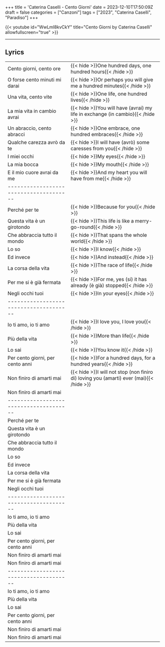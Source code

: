 +++
title = 'Caterina Caselli - Cento Giorni'
date = 2023-12-10T17:50:09Z
draft = false
categories = ["Canzoni"]
tags = ["2023", "Caterina Caselli", "Paradiso"]
+++

{{< youtube id="WwLmI8kvCkY" title="Cento Giorni by Caterina Caselli" allowfullscreen="true" >}}

***

## Lyrics

| | |
|------------|-----------|
| Cento giorni, cento ore | {{< hide >}}One hundred days, one hundred hours{{< /hide >}} |
| O forse cento minuti mi darai | {{< hide >}}Or perhaps you will give me a hundred minutes{{< /hide >}} |
| Una vita, cento vite | {{< hide >}}One life, one hundred lives{{< /hide >}} |
| La mia vita in cambio avrai | {{< hide >}}You will have (avrai) my life in exchange (in cambio){{< /hide >}} |
| Un abraccio, cento abracci | {{< hide >}}One embrace, one hundred embraces{{< /hide >}} |
| Qualche carezza avrò da te | {{< hide >}}I will have (avrò) some caresses from you{{< /hide >}} |
| I miei occhi | {{< hide >}}My eyes{{< /hide >}} |
| La mia bocca | {{< hide >}}My mouth{{< /hide >}} |
| E il mio cuore avrai da me | {{< hide >}}And my heart you will have from me{{< /hide >}} |
| -------------------------------------- |
| Perché per te | {{< hide >}}Because for you{{< /hide >}} |
| Questa vita è un girotondo | {{< hide >}}This life is like a merry-go-round{{< /hide >}} |
| Che abbraccia tutto il mondo | {{< hide >}}That spans the whole world{{< /hide >}} |
| Lo so | {{< hide >}}I know{{< /hide >}} |
| Ed invece | {{< hide >}}And instead{{< /hide >}} |
| La corsa della vita | {{< hide >}}The race of life{{< /hide >}} |
| Per me si è già fermata | {{< hide >}}For me, yes (si) it has already (è già) stopped{{< /hide >}} |
| Negli occhi tuoi | {{< hide >}}In your eyes{{< /hide >}} |
| -------------------------------------- |
| Io ti amo, io ti amo | {{< hide >}}I love you, I love you{{< /hide >}} |
| Più della vita | {{< hide >}}More than life{{< /hide >}} |
| Lo sai | {{< hide >}}You know it{{< /hide >}} |
| Per cento giorni, per cento anni | {{< hide >}}For a hundred days, for a hundred years{{< /hide >}} |
| Non finiro di amarti mai | {{< hide >}}I will not stop (non finiro di) loving you (amarti) ever (mai){{< /hide >}} |
| Non finiro di amarti mai | |
| -------------------------------------- |
| Perché per te | |
| Questa vita è un girotondo | |
| Che abbraccia tutto il mondo | |
| Lo so | |
| Ed invece | |
| La corsa della vita | |
| Per me si è già fermata | |
| Negli occhi tuoi | |
| -------------------------------------- |
| Io ti amo, io ti amo | |
| Più della vita | |
| Lo sai | |
| Per cento giorni, per cento anni | |
| Non finiro di amarti mai | |
| Non finiro di amarti mai | |
| -------------------------------------- |
| Io ti amo, io ti amo | |
| Più della vita | |
| Lo sai | |
| Per cento giorni, per cento anni | |
| Non finiro di amarti mai | |
| Non finiro di amarti mai | |
